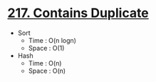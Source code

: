 # [217. Contains Duplicate](https://leetcode.com/problems/contains-duplicate/)
- Sort
    - Time : O(n logn)
    - Space : O(1)
- Hash
    - Time : O(n)
    - Space : O(n)